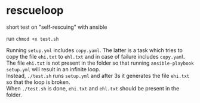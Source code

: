 # rescueloop
short test on "self-rescuing" with ansible

run `chmod +x test.sh`

Running `setup.yml` includes `copy.yaml`. The latter is a task which tries to copy the file `ehi.txt` to `ehl.txt` and in case of failure includes `copy.yaml`. The file `ehi.txt` is not present in the folder so that running `ansible-playbook setup.yml` will result in an infinite loop.\
Instead, `./test.sh` runs `setup.yml` and after 3s it generates the file `ehi.txt` so that the loop is broken.\
When `./test.sh` is done, `ehi.txt` and `ehl.txt` should be present in the folder.
